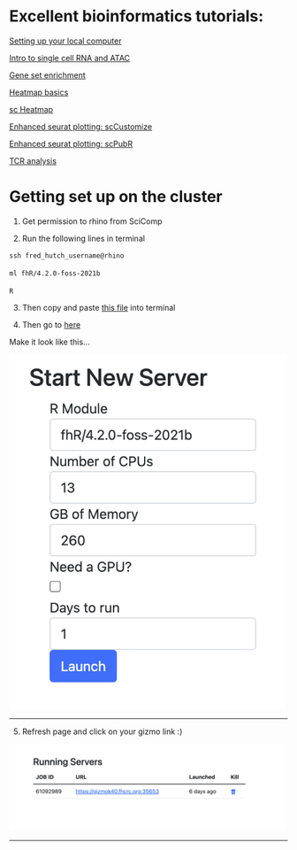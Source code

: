 # Excellent bioinformatics tutorials:

[Setting up your local computer](http://sfurlan.com/wp/)

[Intro to single cell RNA and ATAC](https://bookdown.org/ytliu13207/SingleCellMultiOmicsDataAnalysis/monocle2.html#load-seurat-obj)

[Gene set enrichment](https://crazyhottommy.github.io/scRNA-seq-workshop-Fall-2019/scRNAseq_workshop_3.html)

[Heatmap basics](https://jokergoo.github.io/ComplexHeatmap-reference/book/index.html)

[sc Heatmap](https://divingintogeneticsandgenomics.rbind.io/post/enhancement-of-scrnaseq-heatmap-using-complexheatmap/)

[Enhanced seurat plotting: scCustomize](https://samuel-marsh.github.io/scCustomize/)

[Enhanced seurat plotting: scPubR](https://enblacar.github.io/SCpubr-book/)

[TCR analysis](https://www.bioconductor.org/packages/release/bioc/vignettes/scRepertoire/inst/doc/vignette.html)

# Getting set up on the cluster

1. Get permission to rhino from SciComp

2. Run the following lines in terminal

```
ssh fred_hutch_username@rhino

ml fhR/4.2.0-foss-2021b

R
```

3. Then copy and paste <a href="SetUp/SetUP.R">this file</a> into terminal

4. Then go to [here](https://rstudio-launcher.fredhutch.org/)

Make it look like this...

<p align="left"><img src="SetUp/launch.png" alt="" width="500"></a></p>
<hr>

5. Refresh page and click on your gizmo link :)

<p align="left"><img src="SetUp/Screen Shot 2022-06-28 at 11.23.26 AM.png" alt="" width="500"></a></p>
<hr>
